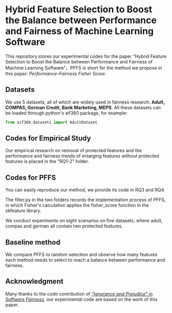 # Hybrid Feature Selection to Boost the Balance between Performance and Fairness of Machine Learning Software


This repository stores our experimental codes for the paper “Hybrid Feature Selection to Boost the Balance between Performance and Fairness of Machine Learning Software”，PFFS is short for the method we propose in this paper: *Performance-Fairness Fisher Score*.



## Datasets

We use 5 datasets, all of which are widely used in fairness research: **Adult, COMPAS, German Credit, Bank Marketing, MEPS**. All these datasets can be loaded through python's aif360 package, for example:

```python
from aif360.datasets import AdultDataset
```



## Codes for Empirical Study

Our empirical research on removal of protected features and the performance and fairness trends of enlarging features without protected features is placed in the "RQ1-2" folder.

## Codes for PFFS

You can easily reproduce our method, we provide its code in RQ3 and RQ4. 

The filter.py in the two folders records the implementation process of PFFS, in which Fisher's calculation applies the fisher_score function in the skfeature library. 

We conduct experiments on eight scenarios on five datasets, where adult, compas and german all contain two protected features.



## Baseline method

We compare PFFS to random selection and observe how many features each method needs to select to reach a balance between performance and fairness.

## Acknowledgment
Many thanks to the code contribution of [*"Ignorance and Prejudice" in Software Fairness*](https://ieeexplore.ieee.org/document/9402057), our experimental code are based on the work of this paper.
